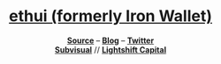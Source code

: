 <h1 align="center">
  <a href="https://github.com/ethui">ethui (formerly Iron Wallet)</a>
</h1>

<div align="center">
  <a href="https://github.com/ethui/ethui"><b>Source</b></a> –
  <a href="https://mirror.xyz/ethui.eth"><b>Blog</b></a> –
  <a href="https://twitter.com/naps62"><b>Twitter</b></a>
</div>

<div align="center">
  <a href="https://subvisual.com"><b>Subvisual</b></a> //
  <a href="https://lightshift.capital"><b>Lightshift Capital</b></a>
</div>
